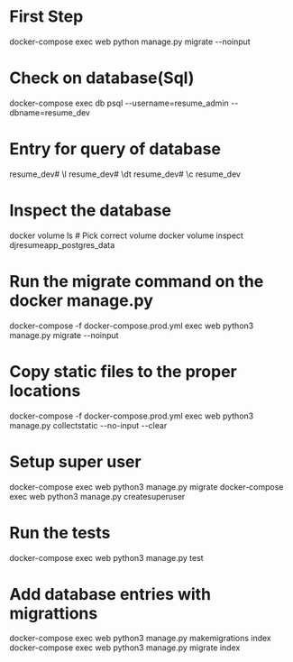 # First Step
docker-compose exec web python manage.py migrate --noinput

# Check on database(Sql)
docker-compose exec db psql --username=resume_admin --dbname=resume_dev

# Entry for query of database
resume_dev# \l
resume_dev# \dt
resume_dev# \c resume_dev

# Inspect the database
docker volume ls # Pick correct volume
docker volume inspect djresumeapp_postgres_data

# Run the migrate command on the docker manage.py
docker-compose -f docker-compose.prod.yml exec web python3 manage.py migrate --noinput

# Copy static files to the proper locations
docker-compose -f docker-compose.prod.yml exec web python3 manage.py collectstatic --no-input --clear

# Setup super user
docker-compose exec web python3 manage.py migrate
docker-compose exec web python3 manage.py createsuperuser

# Run the tests
docker-compose exec web python3 manage.py test

# Add database entries with migrattions
docker-compose exec web python3 manage.py makemigrations index
docker-compose exec web python3 manage.py migrate index